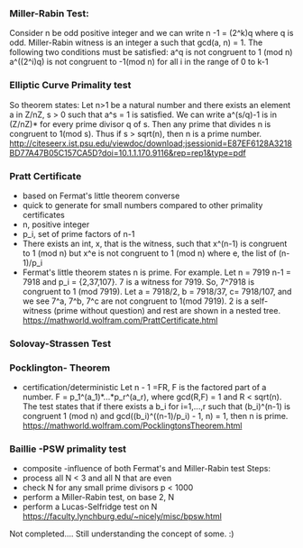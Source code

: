### Miller-Rabin Test:
  Consider n be odd positive integer and we can write n -1 = (2^k)q where q is odd.
  Miller-Rabin witness is an integer a such that gcd(a, n) = 1. The following two conditions must be satisfied: 
    a^q is not congruent to 1 (mod n)
    a^((2^i)q) is not congruent to -1(mod n) for all i in the range of 0 to k-1
### Elliptic Curve Primality test
  So theorem states: Let n>1 be a natural number and there exists an element a in Z/nZ, s > 0 such that a^s = 1 is satisfied. We can write a^(s/q)-1 is in (Z/nZ)* for every prime divisor q of s. Then any prime that divides n is congruent to 1(mod s). Thus if s > sqrt(n), then n is a prime number.
http://citeseerx.ist.psu.edu/viewdoc/download;jsessionid=E87EF6128A3218BD77A47B05C157CA5D?doi=10.1.1.170.9116&rep=rep1&type=pdf
### Pratt Certificate
- based on Fermat's little theorem converse
- quick to generate for small numbers compared to other primality certificates
- n, positive integer
- p_i, set of prime factors of n-1
- There exists an int, x, that is the witness, such that x^(n-1) is congruent to 1 (mod n) but x^e is not congruent to 1 (mod n) where e, the list of (n-1)/p_i
- Fermat's little theorem states n is prime.
For example. Let n = 7919
n-1 = 7918 and p_i = {2,37,107}. 7 is a witness for 7919. So, 7^7918 is congruent to 1 (mod 7919).
Let a = 7918/2, b = 7918/37, c= 7918/107, and we see 7^a, 7^b, 7^c are not congruent to 1(mod 7919).
2 is a self-witness (prime without question) and rest are shown in a nested tree.
https://mathworld.wolfram.com/PrattCertificate.html
### Solovay-Strassen Test

### Pocklington- Theorem
- certification/deterministic
Let n - 1 =FR, F is the factored part of a number.
F = p_1^(a_1)*...*p_r^(a_r), 
where gcd(R,F) = 1 and R < sqrt(n). The test states that if there exists a b_i for i=1,...,r such that 
(b_i)^(n-1) is congruent 1 (mod n) and gcd((b_i)^((n-1)/p_i) - 1, n) = 1, then n is prime. 
https://mathworld.wolfram.com/PocklingtonsTheorem.html
### Baillie -PSW primality test
- composite
-influence of both Fermat's and Miller-Rabin test
Steps:
- process all N < 3 and all N that are even
- check N for any small prime divisors p < 1000
- perform a Miller-Rabin test, on base 2, N
- perform a Lucas-Selfridge test on N
https://faculty.lynchburg.edu/~nicely/misc/bpsw.html


Not completed.... Still understanding the concept of some. :)

